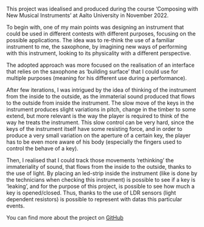 This project was idealised and produced during the course ‘Composing with New Musical Instruments’ at Aalto University in November 2022.

To begin with, one of my main points was designing an instrument that could be used in different contests with different purposes, focusing on the possible applications. The idea was to re-think the use of a familiar instrument to me, the saxophone, by imagining new ways of performing with this instrument, looking to its physicality with a different perspective.

The adopted approach was more focused on the realisation of an interface that relies on the saxophone as ‘building surface’ that I could use for multiple purposes (meaning for his different use during a performance).

After few iterations, I was intrigued by the idea of thinking of the instrument from the inside to the outside, as the immaterial sound produced that flows to the outside from inside the instrument. The slow move of the keys in the instrument produces slight variations in pitch, change in the timber to some extend, but more relevant is the way the player is required to think of the way he treats the instrument. This slow control can be very hard, since the keys of the instrument itself have some resisting force, and in order to produce a very small variation on the aperture of a certain key, the player has to be even more aware of his body (especially the fingers used to control the behave of a key).

Then, I realised that I could track those movements ‘rethinking’ the immateriality of sound, that flows from the inside to the outside, thanks to the use of light. By placing an led-strip inside the instrument (like is done by the technicians when checking this instrument) is possible to see if a key is ‘leaking’, and for the purpose of this project, is possible to see how much a key is opened/closed. Thus, thanks to the use of LDR sensors (light dependent resistors) is possible to represent with datas this particular events.

You can find more about the project on [GitHub](https://github.com/tampueduard/luce)